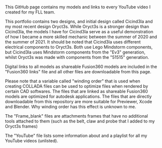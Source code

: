 This GitHub page contains my models and links to every YouTube video I created for my FLL team.


This portfolio contains two designs, and initial design called Cicind3la and my most recent design Oryct3s. While Oryct3s is a stronger design than Cicind3la, the models I have for Cicind3la serve as a useful demonstration of how I became a more skilled mechanic between the summer of 2020 and the summer of 2021. It should be noted that Cicind3la uses different electrical components to Oryct3s. Both use Lego Mindstorm components, but Cicind3la uses Mindstorm components from the "Ev3" generation, whilst Oryct3s was made with components from the "51515" generation.

Digital links to all models as shareable Fusion360 models are included in the "Fusion360 links" file and all other files are downloadable from this page.

Please note that a variable called "winding order" that is used when creating COLLADA files can be used to optimize files when rendered by certain CAD softwares. The files that are linked as shareable Fusion360 models are optimized for autodesk applications. The files that are directly downloadable from this repository are more suitable for Previewer, Xcode and Blender. Why winding order has this effect is unknown to me.

The "Frame_blank" files are attachments frames that have no additional tools attached to them (such as the belt, claw and probe that I added to my Oryct3s frames)

The "YouTube" file lists some information about and a playlist for all my YouTube videos (unlisted).
